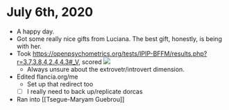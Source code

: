 # July 6th, 2020
- A happy day.
- Got some really nice gifts from Luciana. The best gift, honestly, is being with her.
- Took https://openpsychometrics.org/tests/IPIP-BFFM/results.php?r=3.7,3.8,4,2.4,4.3#_V, scored ![](https://firebasestorage.googleapis.com/v0/b/firescript-577a2.appspot.com/o/imgs%2Fapp%2Fflancia%2FOBHnyvDT8k.png?alt=media&token=cf0d0885-a817-4336-958d-6bc1ac745435)
    - Always unsure about the extrovetr/introvert dimension.
- Edited flancia.org/me
    - Set up that redirect too
    - [ ] I really need to back up/replicate dorcas
- Ran into [[Tsegue-Maryam Guebrou]]
